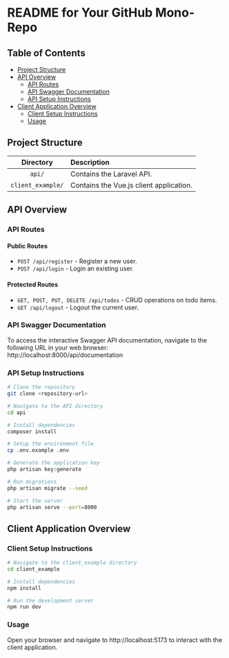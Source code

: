 <!-- Para abrir el preview en Atom: ^ (control) + shift + M -->

# README for Your GitHub Mono-Repo

## Table of Contents
- [Project Structure](#project-structure)
- [API Overview](#api-overview)
  - [API Routes](#api-routes)
  - [API Swagger Documentation](#api-swagger-documentation)
  - [API Setup Instructions](#api-setup-instructions)
- [Client Application Overview](#client-application-overview)
  - [Client Setup Instructions](#client-setup-instructions)
  - [Usage](#usage)

## Project Structure
| Directory | Description |
|:---------:|:------------|
| `api/` | Contains the Laravel API. |
| `client_example/` | Contains the Vue.js client application. |

## API Overview

### API Routes
#### Public Routes
- `POST /api/register` - Register a new user.
- `POST /api/login` - Login an existing user.

#### Protected Routes
- `GET, POST, PUT, DELETE /api/todos` - CRUD operations on todo items.
- `GET /api/logout` - Logout the current user.
### API Swagger Documentation

To access the interactive Swagger API documentation, navigate to the following URL in your web browser: http://localhost:8000/api/documentation

### API Setup Instructions
```bash
# Clone the repository
git clone <repository-url>

# Navigate to the API directory
cd api

# Install dependencies
composer install

# Setup the environment file
cp .env.example .env

# Generate the application key
php artisan key:generate

# Run migrations
php artisan migrate --seed

# Start the server
php artisan serve --port=8000
```
## Client Application Overview
### Client Setup Instructions
```bash
# Navigate to the client_example directory
cd client_example

# Install dependencies
npm install

# Run the development server
npm run dev
```
### Usage
Open your browser and navigate to http://localhost:5173 to interact with the client application.


